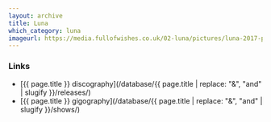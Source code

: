 ```yaml
---
layout: archive
title: Luna
which_category: luna
imageurl: https://media.fullofwishes.co.uk/02-luna/pictures/luna-2017-promo-luz-gallardo.jpg
---
```

### Links
 - [{{ page.title }} discography](/database/{{ page.title | replace: "&", "and" | slugify }}/releases/)
 - [{{ page.title }} gigography](/database/{{ page.title | replace: "&", "and" | slugify }}/shows/)
